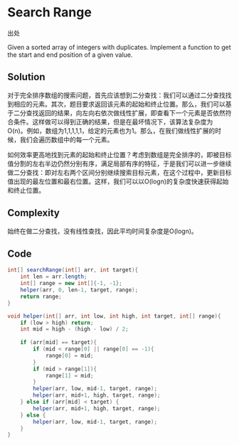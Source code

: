 # Search Range

出处

Given a sorted array of integers with duplicates. Implement a function to get the start and end position of a given value.

## Solution

对于完全排序数组的搜索问题，首先应该想到二分查找：我们可以通过二分查找找到相应的元素。其次，题目要求返回该元素的起始和终止位置。那么，我们可以基于二分查找返回的结果，向左向右依次做线性扩展，即查看下一个元素是否依然符合条件。这样做可以得到正确的结果，但是在最坏情况下，该算法复杂度为O(n)。例如，数组为1,1,1,1,1，给定的元素也为1。那么，在我们做线性扩展的时候，我们会遍历数组中的每一个元素。

如何效率更高地找到元素的起始和终止位置？考虑到数组是完全排序的，即被目标值分割的左右半边仍然分别有序，满足局部有序的特征，于是我们可以进一步继续做二分查找：即对左右两个区间分别继续搜索目标元素，在这个过程中，更新目标值出现的最左位置和最右位置。这样，我们可以以O(logn)的复杂度快速获得起始和终止位置。

## Complexity

始终在做二分查找，没有线性查找，因此平均时间复杂度是O(logn)。

## Code

```java
int[] searchRange(int[] arr, int target){
	int len = arr.length;
	int[] range = new int[]{-1, -1};
	helper(arr, 0, len-1, target, range);
	return range;
}

void helper(int[] arr, int low, int high, int target, int[] range){
	if (low > high) return;
	int mid = high - (high - low) / 2;
	
	if (arr[mid] == target){
		if (mid < range[0] || range[0] == -1){
			range[0] = mid;
		}
		if (mid > range[1]){
			range[1] = mid;
		}
		helper(arr, low, mid-1, target, range);
		helper(arr, mid+1, high, target, range);
	} else if (arr[mid] < target) {
		helper(arr, mid+1, high, target, range);
	} else {
		helper(arr, low, mid-1, target, range);
	}
}

```


